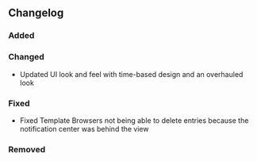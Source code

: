 ## Changelog

### Added

### Changed

- Updated UI look and feel with time-based design and an overhauled look

### Fixed

- Fixed Template Browsers not being able to delete entries because the notification center was behind the view

### Removed

